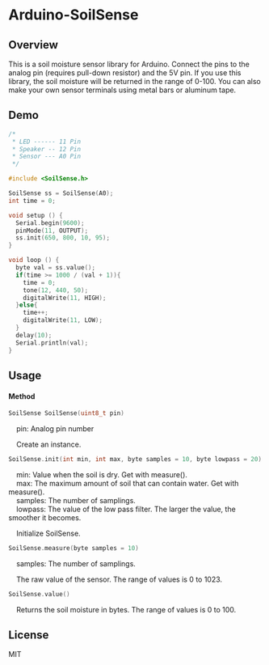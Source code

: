Arduino-SoilSense
====

## Overview

This is a soil moisture sensor library for Arduino. Connect the pins to the analog pin (requires pull-down resistor) and the 5V pin. If you use this library, the soil moisture will be returned in the range of 0-100. You can also make your own sensor terminals using metal bars or aluminum tape.

## Demo

````cpp:example.ino
/*
 * LED ------ 11 Pin
 * Speaker -- 12 Pin
 * Sensor --- A0 Pin
 */

#include <SoilSense.h>

SoilSense ss = SoilSense(A0);
int time = 0;

void setup () {
  Serial.begin(9600);
  pinMode(11, OUTPUT);
  ss.init(650, 800, 10, 95);
}

void loop () {
  byte val = ss.value();
  if(time >= 1000 / (val + 1)){
    time = 0;
    tone(12, 440, 50);
    digitalWrite(11, HIGH);
  }else{
    time++;
    digitalWrite(11, LOW);
  }
  delay(10);
  Serial.println(val);
}
````

## Usage

#### Method


````cpp:example.ino
SoilSense SoilSense(uint8_t pin)
````

    pin: Analog pin number  

    Create an instance.

````cpp:example.ino
SoilSense.init(int min, int max, byte samples = 10, byte lowpass = 20)
````

    min: Value when the soil is dry. Get with measure().   
    max: The maximum amount of soil that can contain water. Get with measure().    
    samples: The number of samplings.    
    lowpass: The value of the low pass filter. The larger the value, the smoother it becomes.    

    Initialize SoilSense.

````cpp:example.ino
SoilSense.measure(byte samples = 10)
````

    samples: The number of samplings.    

    The raw value of the sensor. The range of values is 0 to 1023.

````cpp:example.ino
SoilSense.value()
````

    Returns the soil moisture in bytes. The range of values is 0 to 100.

## License

MIT
